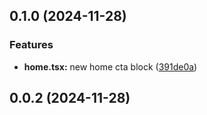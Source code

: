 

## 0.1.0 (2024-11-28)


### Features

* **home.tsx:** new home cta block ([391de0a](https://github.com/thomasm0/release-it-test/commit/391de0a7538f7a53d11044cc87e67ffda4b89965))

## 0.0.2 (2024-11-28)
